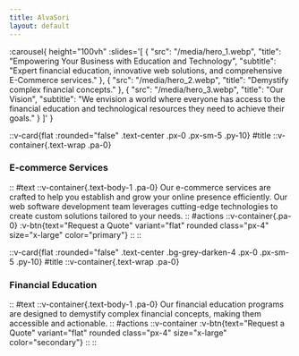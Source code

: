 ```yaml
---
title: AlvaSori
layout: default
---
```


:carousel{
  height="100vh"
  :slides='[
    {
      "src": "/media/hero_1.webp",
      "title": "Empowering Your Business with Education and Technology",
      "subtitle": "Expert financial education, innovative web solutions, and comprehensive E-Commerce services."
    },
    {
      "src": "/media/hero_2.webp",
      "title": "Demystify complex financial concepts."
    },
    {
      "src": "/media/hero_3.webp",
      "title": "Our Vision",
      "subtitle": "We envision a world where everyone has access to the financial education and technological resources they need to achieve their goals."
    }
  ]'
}

::v-card{flat :rounded="false" .text-center .px-0 .px-sm-5 .py-10}
#title
  ::v-container{.text-wrap .pa-0}
  ### E-commerce Services
  ::
#text
  ::v-container{.text-body-1 .pa-0}
    Our e-commerce services are crafted to help you establish and grow your online presence efficiently. Our web software development team leverages cutting-edge technologies to create custom solutions tailored to your needs.
  ::
#actions
  ::v-container{.pa-0}
    :v-btn{text="Request a Quote" variant="flat" rounded class="px-4" size="x-large" color="primary"}
  ::
::

::v-card{flat :rounded="false" .text-center .bg-grey-darken-4 .px-0 .px-sm-5 .py-10}
#title
  ::v-container{.text-wrap .pa-0}
  ### Financial Education
  ::
#text
  ::v-container{.text-body-1 .pa-0}
    Our financial education programs are designed to demystify complex financial concepts, making them accessible and actionable.
  ::
#actions
  ::v-container
    :v-btn{text="Request a Quote" variant="flat" rounded class="px-4" size="x-large" color="secondary"}
  ::
::